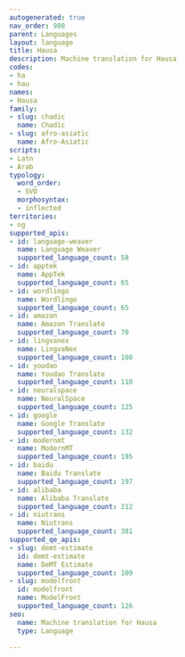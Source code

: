 ```yaml
---
autogenerated: true
nav_order: 988
parent: Languages
layout: language
title: Hausa
description: Machine translation for Hausa
codes:
- ha
- hau
names:
- Hausa
family:
- slug: chadic
  name: Chadic
- slug: afro-asiatic
  name: Afro-Asiatic
scripts:
- Latn
- Arab
typology:
  word_order:
  - SVO
  morphosyntax:
  - inflected
territories:
- ng
supported_apis:
- id: language-weaver
  name: Language Weaver
  supported_language_count: 58
- id: apptek
  name: AppTek
  supported_language_count: 65
- id: wordlingo
  name: Wordlingo
  supported_language_count: 65
- id: amazon
  name: Amazon Translate
  supported_language_count: 70
- id: lingvanex
  name: LingvaNex
  supported_language_count: 108
- id: youdao
  name: Youdao Translate
  supported_language_count: 110
- id: neuralspace
  name: NeuralSpace
  supported_language_count: 125
- id: google
  name: Google Translate
  supported_language_count: 132
- id: modernmt
  name: ModernMT
  supported_language_count: 195
- id: baidu
  name: Baidu Translate
  supported_language_count: 197
- id: alibaba
  name: Alibaba Translate
  supported_language_count: 212
- id: niutrans
  name: Niutrans
  supported_language_count: 381
supported_qe_apis:
- slug: demt-estimate
  id: demt-estimate
  name: DeMT Estimate
  supported_language_count: 109
- slug: modelfront
  id: modelfront
  name: ModelFront
  supported_language_count: 126
seo:
  name: Machine translation for Hausa
  type: Language

---
```



